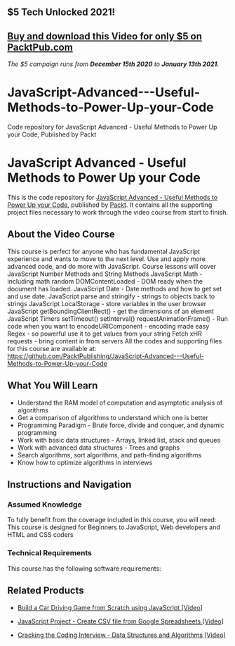 ## $5 Tech Unlocked 2021!
[Buy and download this Video for only $5 on PacktPub.com](https://www.packtpub.com/product/javascript-advanced-useful-methods-to-power-up-your-code-video/9781838826987)
-----
*The $5 campaign         runs from __December 15th 2020__ to __January 13th 2021.__*

# JavaScript-Advanced---Useful-Methods-to-Power-Up-your-Code
Code repository for JavaScript Advanced - Useful Methods to Power Up your Code, Published by Packt
# JavaScript Advanced - Useful Methods to Power Up your Code
This is the code repository for [JavaScript Advanced - Useful Methods to Power Up your Code](https://www.packtpub.com/web-development/cracking-coding-interview-data-structures-and-algorithms-video?utm_source=github&utm_medium=repository&utm_campaign=9781838554071), published by [Packt](https://www.packtpub.com/?utm_source=github). It contains all the supporting project files necessary to work through the video course from start to finish.
## About the Video Course
This course is perfect for anyone who has fundamental JavaScript experience and wants to move to the next level. Use and apply more advanced code, and do more with JavaScript.
Course lessons will cover
JavaScript Number Methods and String Methods
JavaScript Math - including math random
DOMContentLoaded - DOM ready when the document has loaded.
JavaScript Date - Date methods and how to get set and use date.
JavaScript parse and stringify - strings to objects back to strings
JavaScript LocalStorage - store variables in the user browser
JavaScript getBoundingClientRect() - get the dimensions of an element
JavaScript Timers setTimeout() setInterval() requestAnimationFrame() - Run code when you want to
encodeURIComponent - encoding made easy
Regex - so powerful use it to get values from your string
Fetch xHR requests - bring content in from servers
All the codes and supporting files for this course are available at: https://github.com/PacktPublishing/JavaScript-Advanced---Useful-Methods-to-Power-Up-your-Code

<H2>What You Will Learn</H2>
<DIV class=book-info-will-learn-text>
<UL>
<LI>Understand the RAM model of computation and asymptotic analysis of algorithms 
<LI>Get a comparison of algorithms to understand which one is better 
<LI>Programming Paradigm - Brute force, divide and conquer, and dynamic programming 
<LI>Work with basic data structures - Arrays, linked list, stack and queues 
<LI>Work with advanced data structures - Trees and graphs 
<LI>Search algorithms, sort algorithms, and path-finding algorithms 
<LI>Know how to optimize algorithms in interviews </LI></UL></DIV>

## Instructions and Navigation
### Assumed Knowledge
To fully benefit from the coverage included in this course, you will need:<br/>
This course is designed for Beginners to JavaScript, Web developers and HTML and CSS coders
### Technical Requirements
This course has the following software requirements:<br/>
    

## Related Products
* [Build a Car Driving Game from Scratch using JavaScript [Video]](https://www.packtpub.com/web-development/cracking-coding-interview-data-structures-and-algorithms-video?utm_source=github&utm_medium=repository&utm_campaign=9781838554071)

* [JavaScript Project - Create CSV file from Google Spreadsheets [Video]](https://www.packtpub.com/web-development/cracking-coding-interview-data-structures-and-algorithms-video?utm_source=github&utm_medium=repository&utm_campaign=9781838554071)

* [Cracking the Coding Interview - Data Structures and Algorithms [Video]](https://www.packtpub.com/web-development/cracking-coding-interview-data-structures-and-algorithms-video?utm_source=github&utm_medium=repository&utm_campaign=9781838554071)

